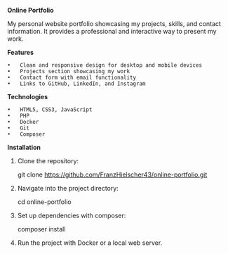 **Online Portfolio**

My personal website portfolio showcasing my projects, skills, and contact information. It provides a professional and interactive way to present my work.

**Features**

	•	Clean and responsive design for desktop and mobile devices
	•	Projects section showcasing my work
	•	Contact form with email functionality
	•	Links to GitHub, LinkedIn, and Instagram
 
**Technologies**

	•	HTML5, CSS3, JavaScript
	•	PHP
	•	Docker
	•	Git
	•	Composer

**Installation**

1. Clone the repository:
   
   git clone https://github.com/FranzHielscher43/online-portfolio.git

2. Navigate into the project directory:

   cd online-portfolio

3. Set up dependencies with composer:

   composer install

4. Run the project with Docker or a local web server.
 

